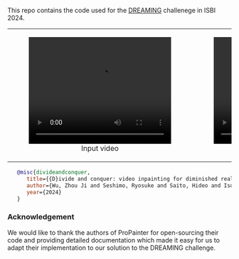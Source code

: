 This repo contains the code used for the [DREAMING](https://dreaming.grand-challenge.org) challenege in ISBI 2024.


<table>
<tr>
   <td>
      <figure>
         <video width="320" height="240" controls>
            <source src="assets/input.mp4" type="video/mp4">
            Your browser does not support the video tag.
         </video>
         <figcaption style="text-align: center;">Input video</figcaption>
      </figure>
   </td>
   <td>
      <figure>
         <video width="320" height="240" controls>
            <source src="assets/baseline_result.mp4" type="video/mp4">
            Your browser does not support the video tag.
         </video>
         <figcaption style="text-align: center;">Baseline</figcaption>
      </figure>
   </td>
   <td>
      <figure>
         <video width="320" height="240" controls>
            <source src="assets/our_result.mp4" type="video/mp4">
            Your browser does not support the video tag.
         </video>
         <figcaption style="text-align: center;">Our method</figcaption>
      </figure>
   </td>
</tr>
</table>

```bibtex
   @misc{divideandconquer,
      title={{D}ivide and conquer: video inpainting for diminished reality in low-resource settings},
      author={Wu, Zhou Ji and Seshimo, Ryosuke and Saito, Hideo and Isogawa, Mariko},
      year={2024}
   }
```





### Acknowledgement

We would like to thank the authors of ProPainter for open-sourcing their code and providing detailed documentation which made it easy for us to adapt their implementation to our solution to the DREAMING challenge.
